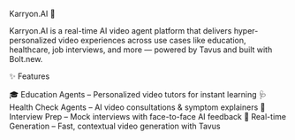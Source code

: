 Karryon.AI 🚀

Karryon.AI is a real-time AI video agent platform that delivers hyper-personalized video experiences across use cases like education, healthcare, job interviews, and more — powered by Tavus and built with Bolt.new.

✨ Features

🎓 Education Agents – Personalized video tutors for instant learning
🩺 Health Check Agents – AI video consultations & symptom explainers
💼 Interview Prep – Mock interviews with face-to-face AI feedback
🧠 Real-time Generation – Fast, contextual video generation with Tavus

